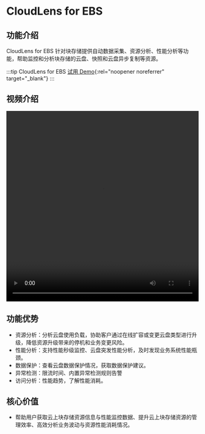 # CloudLens for EBS

## 功能介绍

CloudLens for EBS 针对块存储提供自动数据采集、资源分析、性能分析等功能，帮助监控和分析块存储的云盘、快照和云盘异步复制等资源。

:::tip CloudLens for EBS
[试用 Demo](/playground/demo.html?dest=/lognext/app/ebs_lens%3Fresource=/overview/project/aliyun-product-data-1819385687343877-cn-hangzhou/logstore/ebs_disk_metric/dashboardtemplate/ebs-overview){:rel="noopener noreferrer" target="\_blank"}
:::

## 视频介绍

<video src="https://static-aliyun-doc.oss-cn-hangzhou.aliyuncs.com/file-manage-files/zh-CN/20230806/zhhh/CloudLens for EBS.mp4" controls="controls" width="100%" height="500" autoplay="autoplay">
您的浏览器不支持 video 标签。
</video>

## 功能优势

- 资源分析：分析云盘使用负载，协助客户通过在线扩容或变更云盘类型进行升级，降低资源升级带来的停机和业务变更风险。
- 性能分析：支持性能秒级监控、云盘突发性能分析，及时发现业务系统性能瓶颈。
- 数据保护：查看云盘数据保护情况，获取数据保护建议。
- 异常检测：限流时间、内置异常检测规则告警
- 访问分析：性能趋势，了解性能消耗。

## 核心价值

- 帮助用户获取云上块存储资源信息与性能监控数据、提升云上块存储资源的管理效率、高效分析业务波动与资源性能消耗情况。
